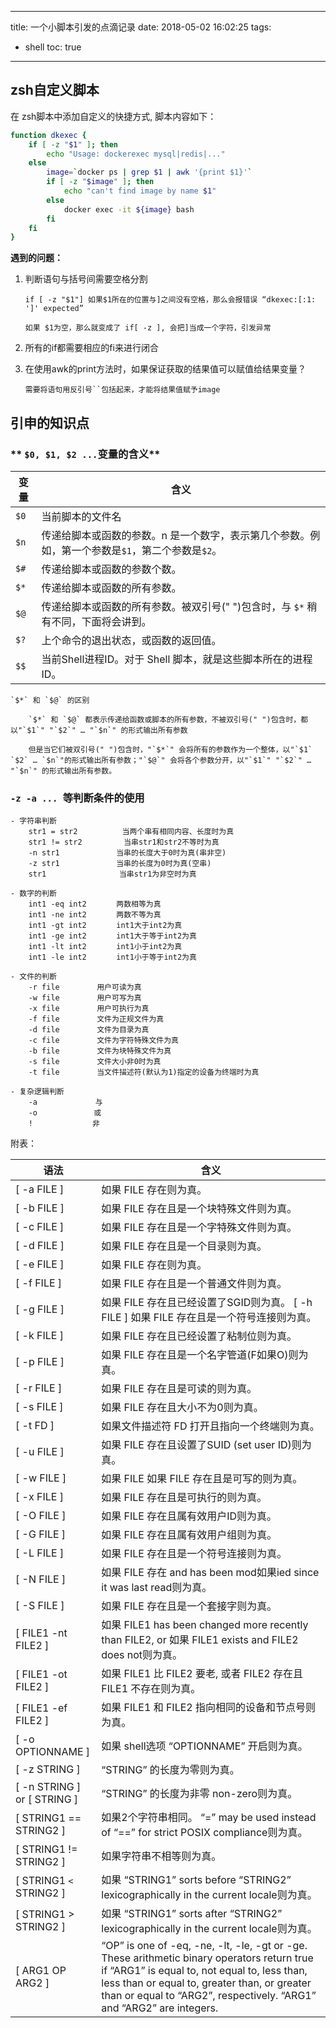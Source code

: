 
---
title: 一个小脚本引发的点滴记录
date: 2018-05-02 16:02:25
tags: 
  - shell
toc: true
---

## zsh自定义脚本

在 zsh脚本中添加自定义的快捷方式, 脚本内容如下：
```sh
function dkexec {
    if [ -z "$1" ]; then
        echo "Usage: dockerexec mysql|redis|..."
    else
        image=`docker ps | grep $1 | awk '{print $1}'`
        if [ -z "$image" ]; then
            echo "can't find image by name $1"
        else
            docker exec -it ${image} bash
        fi
    fi
}
```
<!-- more -->

**遇到的问题：**

1. 判断语句与括号间需要空格分割
    ```
    if [ -z "$1"] 如果$1所在的位置与]之间没有空格，那么会报错误 “dkexec:[:1: ']' expected” 

    如果 $1为空，那么就变成了 if[ -z ], 会把]当成一个字符，引发异常
    ```

2. 所有的if都需要相应的fi来进行闭合

3. 在使用awk的print方法时，如果保证获取的结果值可以赋值给结果变量？

    ```
    需要将语句用反引号``包括起来，才能将结果值赋予image
    ```

## 引申的知识点

###  ** `$0, $1, $2 ...`变量的含义**


   | 变量 | 	含义 |
   | ---- | ------- |
   | `$0`   | 	当前脚本的文件名 |
   | `$n`   | 	传递给脚本或函数的参数。n 是一个数字，表示第几个参数。例如，第一个参数是`$1`，第二个参数是`$2`。 |
   | `$#`   | 	传递给脚本或函数的参数个数。 |
   | `$*`   | 	传递给脚本或函数的所有参数。 |
   | `$@`   | 	传递给脚本或函数的所有参数。被双引号(" ")包含时，与 `$*` 稍有不同，下面将会讲到。 |
   | `$?`   | 	上个命令的退出状态，或函数的返回值。 |
   | `$$`   | 	当前Shell进程ID。对于 Shell 脚本，就是这些脚本所在的进程ID。 |

    `$*` 和 `$@` 的区别

        `$*` 和 `$@` 都表示传递给函数或脚本的所有参数，不被双引号(" ")包含时，都以"`$1`" "`$2`" … "`$n`" 的形式输出所有参数

        但是当它们被双引号(" ")包含时，"`$*`" 会将所有的参数作为一个整体，以"`$1` `$2` … `$n`"的形式输出所有参数；"`$@`" 会将各个参数分开，以"`$1`" "`$2`" … "`$n`" 的形式输出所有参数。

### **`-z -a ... `等判断条件的使用**

    - 字符串判断
        str1 = str2　　　　　　当两个串有相同内容、长度时为真
        str1 != str2　　　　　 当串str1和str2不等时为真
        -n str1　　　　　　　 当串的长度大于0时为真(串非空)
        -z str1　　　　　　　 当串的长度为0时为真(空串)
        str1　　　　　　　　   当串str1为非空时为真

    - 数字的判断
        int1 -eq int2　　　　两数相等为真
        int1 -ne int2　　　　两数不等为真
        int1 -gt int2　　　　int1大于int2为真
        int1 -ge int2　　　　int1大于等于int2为真
        int1 -lt int2　　　　int1小于int2为真
        int1 -le int2　　　　int1小于等于int2为真

    - 文件的判断
        -r file　　　　　用户可读为真
        -w file　　　　　用户可写为真
        -x file　　　　　用户可执行为真
        -f file　　　　　文件为正规文件为真
        -d file　　　　　文件为目录为真
        -c file　　　　　文件为字符特殊文件为真
        -b file　　　　　文件为块特殊文件为真
        -s file　　　　　文件大小非0时为真
        -t file　　　　　当文件描述符(默认为1)指定的设备为终端时为真

    - 复杂逻辑判断
        -a 　 　　　　　 与
        -o　　　　　　　 或
        !　　　　　　　　非

附表：

| 语法 |   含义 |
| --- | ---- |
| [ -a FILE ] |  如果 FILE 存在则为真。 |
| [ -b FILE ] |  如果 FILE 存在且是一个块特殊文件则为真。 |
| [ -c FILE ] |  如果 FILE 存在且是一个字特殊文件则为真。 |
| [ -d FILE ] |  如果 FILE 存在且是一个目录则为真。 |
| [ -e FILE ] |  如果 FILE 存在则为真。 |
| [ -f FILE ] |  如果 FILE 存在且是一个普通文件则为真。 |
| [ -g FILE ] |  如果 FILE 存在且已经设置了SGID则为真。 [ -h FILE ]  如果 FILE 存在且是一个符号连接则为真。 |
| [ -k FILE ] |  如果 FILE 存在且已经设置了粘制位则为真。 |
| [ -p FILE ] |  如果 FILE 存在且是一个名字管道(F如果O)则为真。 |
| [ -r FILE ] |  如果 FILE 存在且是可读的则为真。 |
| [ -s FILE ] |  如果 FILE 存在且大小不为0则为真。 |
| [ -t FD ]   |  如果文件描述符 FD 打开且指向一个终端则为真。 |
| [ -u FILE ] |  如果 FILE 存在且设置了SUID (set user ID)则为真。 |
| [ -w FILE ] |  如果 FILE 如果 FILE 存在且是可写的则为真。 |
| [ -x FILE ] |  如果 FILE 存在且是可执行的则为真。 |
| [ -O FILE ] |  如果 FILE 存在且属有效用户ID则为真。 |
| [ -G FILE ] |  如果 FILE 存在且属有效用户组则为真。 |
| [ -L FILE ] |  如果 FILE 存在且是一个符号连接则为真。 |
| [ -N FILE ] |  如果 FILE 存在 and has been mod如果ied since it was last read则为真。 |
| [ -S FILE ] |  如果 FILE 存在且是一个套接字则为真。 |
| [ FILE1 -nt FILE2 ] |  如果 FILE1 has been changed more recently than FILE2, or 如果 FILE1 exists and FILE2 does not则为真。 |
| [ FILE1 -ot FILE2 ] |  如果 FILE1 比 FILE2 要老, 或者 FILE2 存在且 FILE1 不存在则为真。 |
| [ FILE1 -ef FILE2 ] |  如果 FILE1 和 FILE2 指向相同的设备和节点号则为真。 |
| [ -o OPTIONNAME ]   |  如果 shell选项 “OPTIONNAME” 开启则为真。 |
| [ -z STRING ]       |  “STRING” 的长度为零则为真。 |
| [ -n STRING ] or [ STRING ]  | “STRING” 的长度为非零 non-zero则为真。 |
| [ STRING1 == STRING2 ] |  如果2个字符串相同。 “=” may be used instead of “==” for strict POSIX compliance则为真。 |
| [ STRING1 != STRING2 ] |  如果字符串不相等则为真。 |
| [ STRING1 `<` STRING2 ]  | 如果 “STRING1” sorts before “STRING2” lexicographically in the current locale则为真。 |
| [ STRING1 > STRING2 ] |  如果 “STRING1” sorts after “STRING2” lexicographically in the current locale则为真。 |
| [ ARG1 OP ARG2 ] | “OP” is one of -eq, -ne, -lt, -le, -gt or -ge. These arithmetic binary operators return true if “ARG1” is equal to, not equal to, less than, less than or equal to, greater than, or greater than or equal to “ARG2”, respectively. “ARG1” and “ARG2” are integers. |
 
